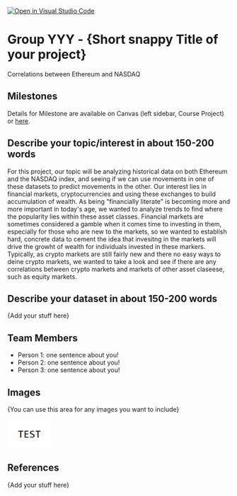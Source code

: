 [![Open in Visual Studio Code](https://classroom.github.com/assets/open-in-vscode-f059dc9a6f8d3a56e377f745f24479a46679e63a5d9fe6f495e02850cd0d8118.svg)](https://classroom.github.com/online_ide?assignment_repo_id=5943032&assignment_repo_type=AssignmentRepo)
# Group YYY - {Short snappy Title of your project}

Correlations between Ethereum and NASDAQ

## Milestones

Details for Milestone are available on Canvas (left sidebar, Course Project) or [here](https://firas.moosvi.com/courses/data301/project/milestone01.html).

## Describe your topic/interest in about 150-200 words

For this project, our topic will be analyzing historical data on both Ethereum and the NASDAQ index, and seeing if we can use movements in one of these datasets to predict movements in the other. Our interest lies in financial markets, cryptocurrencies and using these exchanges to build accumulation of wealth. As being "financially literate" is becoming more and more important in today's age, we wanted to analyze trends to find where the popularity lies within these asset classes. Financial markets are sometimes considered a gamble when it comes time to investing in them, especially for those who are new to the markets, so we wanted to establish hard, concrete data to cement the idea that invesitng in the markets will drive the growht of wealth for individuals invested in these markers. Typically, as crypto markets are still fairly new and there no easy ways to deine crypto markets, we wanted to take a look and see if there are any correlations between crypto markets and markets of other asset claseese, such as equity markets. 

## Describe your dataset in about 150-200 words

{Add your stuff here}

## Team Members

- Person 1: one sentence about you!
- Person 2: one sentence about you!
- Person 3: one sentence about you!

## Images

{You can use this area for any images you want to include}

<img src ="images/test.png" width="100px">

## References

{Add your stuff here}



